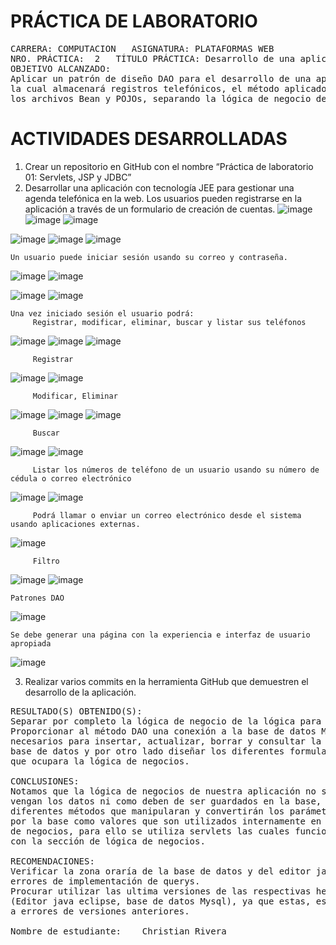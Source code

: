 
 <h1>	PRÁCTICA DE LABORATORIO </h1>

<pre>CARRERA: COMPUTACION	ASIGNATURA: PLATAFORMAS WEB
NRO. PRÁCTICA:	2	TÍTULO PRÁCTICA: Desarrollo de una aplicación JEE basado en Servlets, JSP y JDBC para el intercambio de datos en un modelo de tres capas aplicando los patrones diseño de software MVC y DAO
OBJETIVO ALCANZADO:
Aplicar un patrón de diseño DAO para el desarrollo de una aplicación denominada agenda virtual 
la cual almacenará registros telefónicos, el método aplicado permitirá una mejor organización de 
los archivos Bean y POJOs, separando la lógica de negocio de la lógica para acceder a los datos.
</pre>

<h1> ACTIVIDADES DESARROLLADAS </h1>

1.	Crear un repositorio en GitHub con el nombre “Práctica de laboratorio 01: Servlets, JSP y JDBC”
2.	Desarrollar una aplicación con tecnología JEE para gestionar una agenda telefónica en la web.
    Los usuarios pueden registrarse en la aplicación a través de un formulario de creación de cuentas.
    ![image](https://user-images.githubusercontent.com/52549697/81626532-9a01c580-93c1-11ea-8453-7e32b0bb3687.png)
![image](https://user-images.githubusercontent.com/52549697/81626712-18f6fe00-93c2-11ea-96c3-4c32983cbc11.png)
![image](https://user-images.githubusercontent.com/52549697/81626734-2b713780-93c2-11ea-8c8c-97f1c68d91d0.png)

  
  
  ![image](https://user-images.githubusercontent.com/52549697/81626886-82770c80-93c2-11ea-837b-44ab190eef77.png)
![image](https://user-images.githubusercontent.com/52549697/81626959-a9cdd980-93c2-11ea-9318-5cdd790fa131.png)
![image](https://user-images.githubusercontent.com/52549697/81626994-beaa6d00-93c2-11ea-9409-1754db277eb3.png)


    Un usuario puede iniciar sesión usando su correo y contraseña.
![image](https://user-images.githubusercontent.com/52549697/81627119-18ab3280-93c3-11ea-8ee1-36ea9a389a7f.png)
![image](https://user-images.githubusercontent.com/52549697/81627219-514b0c00-93c3-11ea-8858-d998ee9981a3.png)


![image](https://user-images.githubusercontent.com/52549697/81627573-1d241b00-93c4-11ea-9afa-885be88df0ea.png)
![image](https://user-images.githubusercontent.com/52549697/81627644-3fb63400-93c4-11ea-86c5-57ccf9a4841e.png)


    
    Una vez iniciado sesión el usuario podrá: 
         Registrar, modificar, eliminar, buscar y listar sus teléfonos
         
 ![image](https://user-images.githubusercontent.com/52549697/81628678-ed2a4700-93c6-11ea-8dcc-8c22ced15732.png)
 ![image](https://user-images.githubusercontent.com/52549697/81630568-9d9a4a00-93cb-11ea-9871-fc3c99325a16.png)
 ![image](https://user-images.githubusercontent.com/52549697/81632188-4ac29180-93cf-11ea-9474-e2ac70b74eb3.png)
 
         Registrar

![image](https://user-images.githubusercontent.com/52549697/81632405-c3295280-93cf-11ea-8d29-8495092f6846.png)
![image](https://user-images.githubusercontent.com/52549697/81632436-e5bb6b80-93cf-11ea-8f78-178aed43bdba.png)
         
         Modificar, Eliminar
![image](https://user-images.githubusercontent.com/52549697/81632829-d2f56680-93d0-11ea-832f-01eb65a77a80.png)
![image](https://user-images.githubusercontent.com/52549697/81632868-ea345400-93d0-11ea-85a9-77ad18128812.png)
![image](https://user-images.githubusercontent.com/52549697/81632905-ff10e780-93d0-11ea-9ce7-feabf282968d.png)
         
         Buscar
 
 ![image](https://user-images.githubusercontent.com/52549697/81633023-4f884500-93d1-11ea-910d-558f44ad82cb.png)
![image](https://user-images.githubusercontent.com/52549697/81633057-6333ab80-93d1-11ea-89cc-94361342a83f.png)

         
         
         Listar los números de teléfono de un usuario usando su número de cédula o correo electrónico
![image](https://user-images.githubusercontent.com/52549697/81628015-21046d00-93c5-11ea-80aa-92dbc44fca31.png)
![image](https://user-images.githubusercontent.com/52549697/81628043-36799700-93c5-11ea-9087-378eae01847e.png)
    

         
         
         
         
         Podrá llamar o enviar un correo electrónico desde el sistema usando aplicaciones externas.
![image](https://user-images.githubusercontent.com/52549697/81633234-e228e400-93d1-11ea-81a8-1b040482a7cf.png)
         
         
         Filtro
![image](https://user-images.githubusercontent.com/52549697/81633126-9f670c00-93d1-11ea-8272-426076e57776.png)
![image](https://user-images.githubusercontent.com/52549697/81633166-b574cc80-93d1-11ea-9ff6-11282a49d8af.png)
         
         
         
    Patrones DAO
 
 ![image](https://user-images.githubusercontent.com/52549697/81633304-0d133800-93d2-11ea-996f-bac32f4f5ff9.png)

    
    
    
    
    
    
    Se debe generar una página con la experiencia e interfaz de usuario apropiada
    
 ![image](https://user-images.githubusercontent.com/52549697/81633608-c07c2c80-93d2-11ea-8dc6-9a5655fb1699.png)
   
    
    
    
    
3.	Realizar varios commits en la herramienta GitHub que demuestren el desarrollo de la aplicación.



<pre>
RESULTADO(S) OBTENIDO(S):
Separar por completo la lógica de negocio de la lógica para acceder a los datos.
Proporcionar al método DAO una conexión a la base de datos MySQL y lo métodos 
necesarios para insertar, actualizar, borrar y consultar la información de la 
base de datos y por otro lado diseñar los diferentes formularios e interfaces 
que ocupara la lógica de negocios.

CONCLUSIONES:
Notamos que la lógica de negocios de nuestra aplicación no se preocupa de donde 
vengan los datos ni como deben de ser guardados en la base, ya que se utilizan 
diferentes métodos que manipularan y convertirán los parámetros a valores aceptados 
por la base como valores que son utilizados internamente en la sección de lógica 
de negocios, para ello se utiliza servlets las cuales funcionan entre intermediarios 
con la sección de lógica de negocios. 

RECOMENDACIONES:
Verificar la zona oraría de la base de datos y del editor java para evitar posibles 
errores de implementación de querys.
Procurar utilizar las ultima versiones de las respectivas herramientas a utilizar 
(Editor java eclipse, base de datos Mysql), ya que estas, están corregidas y optimizadas 
a errores de versiones anteriores.

Nombre de estudiante: ___Christian Rivera__________________________
</pre>



